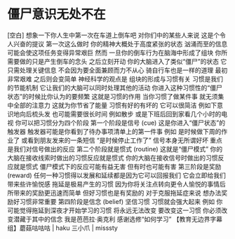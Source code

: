 # 僵尸意识无处不在

[空白] 想象一下你人生中第一次在车道上倒车吧 对你们中的某些人来说 这是个令人兴奋的提议 第一次这么做时 你的精神大概处于高度紧张的状态 汹涌而至的信息 可能会使这项任务变得异常艰巨 然而 一旦你的倒车行为在脑海中形成了组块 你所需要做的只是产生倒车的念头 之后立刻开动 你的大脑进入了类似“僵尸”的状态 它只需处理关键信息 不会因为要全面兼顾而力不从心 骑自行车也是一样的道理 最初非常艰难 之后则会变简单 神经科学的观点是 组块的形成与习惯有关 习惯是我们的节能机制 它让我们的大脑可以同时处理其他的活动 你进入这种习惯性的“僵尸状态”的时候比你认为的要频繁 这就是习惯的作用 当你习惯了做某件事 就无须集中全部的注意力 这就为你节省了能量 习惯有好的有坏的 它可以很简洁 例如下意识地向后梳头发 也可能需要很长时间 例如散步 或是下班后回到家看几个小时的电视 你可以把习惯分为四个阶段 第一个阶段是信号 (cue) 这是你进入“僵尸状态”的触发器 触发器可能是你看到了待办事项清单上的第一件事 例如 是时候做下周的作业了 或看到朋友发来的一条短信 “是时候停止工作了” 信号本身无所谓好坏 重点是我们对信号做出的反应 第二个阶段就是惯式 (routine) 这就是“僵尸模式” 你的大脑在接收线索时做出的习惯反应就是惯式 你的大脑在接收信号时做出的习惯反应就是惯式 僵尸模式下的反应可能有益无害 但有时也可能有害 第三阶段是奖励 (reward) 任何一种习惯得以发展和延续都是因为它可以回报我们 它会立即给我们带来些许愉悦感 拖延是极易产生的习惯 因为你将关注点转向更令人愉悦的事情后 所带来的奖励更迅速而简单 但好习惯也是有奖励的 对于克服拖延症来说 想办法奖励好习惯非常重要 第四阶段是信念 (belief) 坚信习惯 习惯就会强大起来 例如 你可能觉得拖延到深夜才开始学习的习惯 将永远无法改变 要改变这一习惯 你必须改变潜藏于其中的信念 我是芭芭拉·奥克利 感谢选修“如何学习” 【教育无边界字幕组】蘑菇咕咕咕 | haku 三小爪 | misssty
